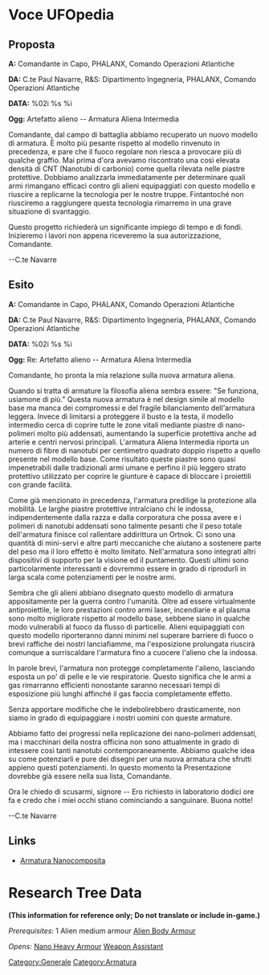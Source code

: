 # Voce UFOpedia

## Proposta

**A:** Comandante in Capo, PHALANX, Comando Operazioni Atlantiche

**DA:** C.te Paul Navarre, R&S: Dipartimento Ingegneria, PHALANX,
Comando Operazioni Atlantiche

**DATA:** %02i %s %i

**Ogg:** Artefatto alieno -- Armatura Aliena Intermedia

Comandante, dal campo di battaglia abbiamo recuperato un nuovo modello
di armatura. È molto più pesante rispetto al modello rinvenuto in
precedenza, e pare che il fuoco regolare non riesca a provocare più di
qualche graffio. Mai prima d'ora avevamo riscontrato una così elevata
densità di CNT (Nanotubi di carbonio) come quella rilevata nelle piastre
protettive. Dobbiamo analizzarla immediatamente per determinare quali
armi rimangano efficaci contro gli alieni equipaggiati con questo
modello e riuscire a replicarne la tecnologia per le nostre truppe.
Fintantoché non riusciremo a raggiungere questa tecnologia rimarremo in
una grave situazione di svantaggio.

Questo progetto richiederà un significante impiego di tempo e di fondi.
Inizieremo i lavori non appena riceveremo la sua autorizzazione,
Comandante.

--C.te Navarre

## Esito

**A:** Comandante in Capo, PHALANX, Comando Operazioni Atlantiche

**DA:** C.te Paul Navarre, R&S: Dipartimento Ingegneria, PHALANX,
Comando Operazioni Atlantiche

**DATA:** %02i %s %i

**Ogg:** Re: Artefatto alieno -- Armatura Aliena Intermedia

Comandante, ho pronta la mia relazione sulla nuova armatura aliena.

Quando si tratta di armature la filosofia aliena sembra essere: "Se
funziona, usiamone di più." Questa nuova armatura è nel design simile al
modello base ma manca dei compromessi e del fragile bilanciamento
dell'armatura leggera. Invece di limitarsi a proteggere il busto e la
testa, il modello intermedio cerca di coprire tutte le zone vitali
mediante piastre di nano-polimeri molto più addensati, aumentando la
superficie protettiva anche ad arterie e centri nervosi principali.
L'armatura Aliena Intermedia riporta un numero di fibre di nanotubi per
centimetro quadrato doppio rispetto a quello presente nel modello base.
Come risultato queste piastre sono quasi impenetrabili dalle
tradizionali armi umane e perfino il più leggero strato protettivo
utilizzato per coprire le giunture è capace di bloccare i proiettili con
grande facilità.

Come già menzionato in precedenza, l'armatura predilige la protezione
alla mobilità. Le larghe piastre protettive intralciano chi le indossa,
indipendentemente dalla razza e dalla corporatura che possa avere e i
polimeri di nanotubi addensati sono talmente pesanti che il peso totale
dell'armatura finisce col rallentare addirittura un Ortnok. Ci sono una
quantità di mini-servi e altre parti meccaniche che aiutano a sostenere
parte del peso ma il loro effetto è molto limitato. Nell'armatura sono
integrati altri dispositivi di supporto per la visione ed il puntamento.
Questi ultimi sono particolarmente interessanti e dovremmo essere in
grado di riprodurli in larga scala come potenziamenti per le nostre
armi.

Sembra che gli alieni abbiano disegnato questo modello di armatura
appositamente per la guerra contro l'umanità. Oltre ad essere
virtualmente antiproiettile, le loro prestazioni contro armi laser,
incendiarie e al plasma sono molto migliorate rispetto al modello base,
sebbene siano in qualche modo vulnerabili al fuoco da flusso di
particelle. Alieni equipaggiati con questo modello riporteranno danni
minimi nel superare barriere di fuoco o brevi raffiche dei nostri
lanciafiamme, ma l'esposizione prolungata riuscirà comunque a
surriscaldare l'armatura fino a cuocere l'alieno che la indossa.

In parole brevi, l'armatura non protegge completamente l'alieno,
lasciando esposta un po' di pelle e le vie respiratorie. Questo
significa che le armi a gas rimarranno efficienti nonostante saranno
necessari tempi di esposizione più lunghi affinché il gas faccia
completamente effetto.

Senza apportare modifiche che le indebolirebbero drasticamente, non
siamo in grado di equipaggiare i nostri uomini con queste armature.

Abbiamo fatto dei progressi nella replicazione dei nano-polimeri
addensati, ma i macchinari della nostra officina non sono attualmente in
grado di intessere così tanti nanotubi contemporaneamente. Abbiamo
qualche idea su come potenziarli e pure dei disegni per una nuova
armatura che sfrutti appieno questi potenziamenti. In questo momento la
Presentazione dovrebbe già essere nella sua lista, Comandante.

Ora le chiedo di scusarmi, signore -- Ero richiesto in laboratorio
dodici ore fa e credo che i miei occhi stiano cominciando a sanguinare.
Buona notte!

--C.te Navarre

## Links

- [Armatura
  Nanocomposita](Equipaggiamento/Armatura/Armatura_Nanocomposita "wikilink")

# Research Tree Data

**(This information for reference only; Do not translate or include
in-game.)**

*Prerequisites:* 1 Alien medium armour [Alien Body
Armour](Equipment/Armour/Alien_Body_Armour "wikilink")

*Opens:* [Nano Heavy
Armour](Translation:nano_heavy_armour_txt/en "wikilink") [Weapon
Assistant](Equipment/Misc/Weapon_Assistant "wikilink")

[Category:Generale](Category:Generale "wikilink")
[Category:Armatura](Category:Armatura "wikilink")
